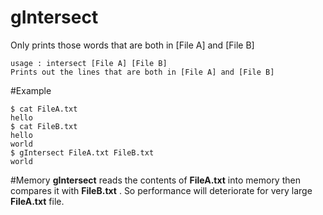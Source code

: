 # gIntersect

Only prints those words that are both in [File A] and [File B]


    usage : intersect [File A] [File B]
    Prints out the lines that are both in [File A] and [File B]


#Example

    $ cat FileA.txt
    hello
    $ cat FileB.txt
    hello
    world
    $ gIntersect FileA.txt FileB.txt
    world


#Memory
**gIntersect** reads the contents of **FileA.txt** into memory then compares it with **FileB.txt** . So performance will deteriorate for very large **FileA.txt** file.

